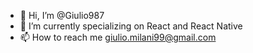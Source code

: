 - 👋 Hi, I’m @Giulio987
- 🌱 I’m currently specializing on React and React Native
- 📫 How to reach me giulio.milani99@gmail.com
